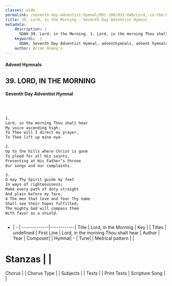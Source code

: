 ```yaml
---
classes: wide
permalink: /seventh-day-adventist-hymnal/001-100/031-040/Lord,-in-the-Morning/
title: 39. Lord, in the Morning - Seventh Day Adventist Hymnal
metadata:
    description: |
      SDAH 39. Lord, in the Morning. 1. Lord, in the morning Thou shalt hear My voice ascending high; To Thee will I direct my prayer, To Thee lift up mine eye-
    keywords:  |
      SDAH, Seventh Day Adventist Hymnal, adventhymnals, advent hymnals, Lord, in the Morning, Lord, in the morning Thou shalt hear 
    author: Brian Onang'o
---
```


#### Advent Hymnals
## 39. LORD, IN THE MORNING
#### Seventh Day Adventist Hymnal

```txt



1.
Lord, in the morning Thou shalt hear
My voice ascending high;
To Thee will I direct my prayer,
To Thee lift up mine eye-

2.
Up to the hills where Christ is gone
To plead for all His saints,
Presenting at His Father’s throne
Our songs and our complaints.

3.
O may Thy Spirit guide my feet
In ways of righteousness;
Make every path of duty straight
And plain before my face.
4 The men that love and fear Thy name
Shall see their hopes fulfilled;
The mighty God will compass them
With favor as a shield.



```

- |   -  |
-------------|------------|
Title | Lord, in the Morning |
Key |  |
Titles | undefined |
First Line | Lord, in the morning Thou shalt hear |
Author | 
Year | 
Composer|  |
Hymnal|  - |
Tune|  |
Metrical pattern | |
# Stanzas |  |
Chorus |  |
Chorus Type |  |
Subjects |  |
Texts |  |
Print Texts | 
Scripture Song |  |
  

